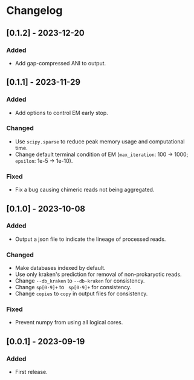 # Changelog

## [0.1.2] - 2023-12-20
### Added
- Add gap-compressed ANI to output.

## [0.1.1] - 2023-11-29
### Added
- Add options to control EM early stop.

### Changed
- Use `scipy.sparse` to reduce peak memory usage and computational time.
- Change default terminal condition of EM (`max_iteration`: 100 -> 1000; `epsilon`: 1e-5 -> 1e-10).

### Fixed
- Fix a bug causing chimeric reads not being aggregated.

## [0.1.0] - 2023-10-08
### Added
- Output a json file to indicate the lineage of processed reads.

### Changed
- Make databases indexed by default.
- Use only kraken's prediction for removal of non-prokaryotic reads.
- Change `--db_kraken` to `--db-kraken` for consistency.
- Change `sp[0-9]+` to ` sp[0-9]+` for consistency.
- Change `copies` to `copy` in output files for consistency.

### Fixed
- Prevent numpy from using all logical cores.

## [0.0.1] - 2023-09-19
### Added
- First release.
